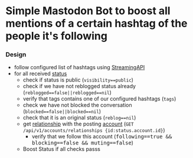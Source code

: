 # Simple Mastodon Bot to boost all mentions of a certain hashtag of the people it's following

### Design

- follow configured list of hashtags using [StreamingAPI](https://github.com/tootsuite/documentation/blob/master/Using-the-API/Streaming-API.md)
- for all received [status](https://github.com/tootsuite/documentation/blob/master/Using-the-API/API.md#status)
  - check if status is public (```visibility==public```)
  - check if we have not reblogged status already (```reblogged==false||reblogged==nil```)
  - verify that tags contains one of our configured hashtags (```tags```)
  - check we have not blocked the conversation (```blocked==false||blocked==nil```)
  - check that it is an original status (```reblog==nil```)
  - get [relationship](https://github.com/tootsuite/documentation/blob/master/Using-the-API/API.md#relationship) with the posting [account](https://github.com/tootsuite/documentation/blob/master/Using-the-API/API.md#account) (```GET /api/v1/accounts/relationships {id:status.account.id}```)
    - verify that we follow this account (<tt>following==true && blocking==false && muting==false</tt>)
  - Boost Status if all checks passs



